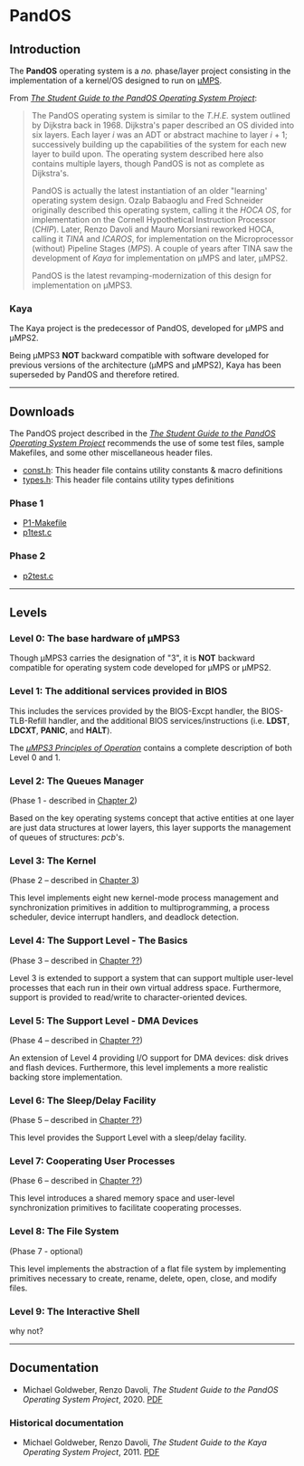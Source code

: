# PandOS

## Introduction

The **PandOS** operating system is a *no.* phase/layer project consisting in the implementation of a kernel/OS designed to run on [µMPS](umps.md).

From [*The Student Guide to the PandOS Operating System Project*](#Documentation):

> The PandOS operating system is similar to the *T.H.E.* system outlined by Dijkstra back in 1968.
> Dijkstra's paper described an OS divided into six layers.
> Each layer *i* was an ADT or abstract machine to layer *i* + 1; successively building up the capabilities of the system for each new layer to build upon.
> The operating system described here also contains multiple layers, though PandOS is not as complete as Dijkstra's.
>
> PandOS is actually the latest instantiation of an older "learning' operating system design.
> Ozalp Babaoglu and Fred Schneider originally described this operating system, calling it the *HOCA OS*, for implementation on the Cornell Hypothetical Instruction Processor (*CHIP*).
> Later, Renzo Davoli and Mauro Morsiani reworked HOCA, calling it *TINA* and *ICAROS*, for implementation on the Microprocessor (without) Pipeline Stages (*MPS*).
> A couple of years after TINA saw the development of *Kaya* for implementation on μMPS and later, μMPS2.
>
> PandOS is the latest revamping-modernization of this design for implementation on μMPS3.

### Kaya

The Kaya project is the predecessor of PandOS, developed for µMPS and µMPS2.

Being µMPS3 **NOT** backward compatible with software developed for previous versions of the architecture (µMPS and µMPS2), Kaya has been superseded by PandOS and therefore retired.

---

## Downloads

The PandOS project described in the [*The Student Guide to the PandOS Operating System Project*](#Documentation) recommends the use of some test files, sample Makefiles, and some other miscellaneous header files.

- [const.h](src/const.h): This header file contains utility constants & macro definitions
- [types.h](src/types.h): This header file contains utility types definitions

### Phase 1

- [P1-Makefile](src/P1-Makefile)
- [p1test.c](src/p1test.c)

### Phase 2

- [p2test.c](src/p2test.c)

---

## Levels

### Level 0: The base hardware of μMPS3

Though μMPS3 carries the designation of "3", it is **NOT** backward compatible for operating system code developed for μMPS or μMPS2.

### Level 1: The additional services provided in BIOS

This includes the services provided by the BIOS-Excpt handler, the BIOS-TLB-Refill handler, and the additional BIOS services/instructions (i.e. **LDST**, **LDCXT**, **PANIC**, and **HALT**).

The [*μMPS3 Principles of Operation*](umps.md#Documentation) contains a complete description of both Level 0 and 1.

### Level 2: The Queues Manager

(Phase 1 - described in [Chapter 2](#Documentation))

Based on the key operating systems concept that active entities at one layer are just data structures at lower layers, this layer supports the management of queues of structures: *pcb*'s.

### Level 3: The Kernel

(Phase 2 – described in [Chapter 3](#Documentation))

This level implements eight new kernel-mode process management and synchronization primitives in addition to multiprogramming, a process scheduler, device interrupt handlers, and deadlock detection.

### Level 4: The Support Level - The Basics

(Phase 3 – described in [Chapter ??](#Documentation))

Level 3 is extended to support a system that can support multiple user-level processes that each run in their own virtual address space.
Furthermore, support is provided to read/write to character-oriented devices.

### Level 5: The Support Level - DMA Devices

(Phase 4 – described in [Chapter ??](#Documentation))

An extension of Level 4 providing I/O support for DMA devices: disk drives and flash devices.
Furthermore, this level implements a more realistic backing store implementation.

### Level 6: The Sleep/Delay Facility

(Phase 5 – described in [Chapter ??](#Documentation))

This level provides the Support Level with a sleep/delay facility.

### Level 7: Cooperating User Processes

(Phase 6 – described in [Chapter ??](#Documentation))

This level introduces a shared memory space and user-level synchronization primitives to facilitate cooperating processes.

### Level 8: The File System

(Phase 7 - optional)

This level implements the abstraction of a flat file system by implementing primitives necessary to create, rename, delete, open, close, and modify files.

### Level 9: The Interactive Shell

why not?

---

## Documentation

- Michael Goldweber, Renzo Davoli, *The Student Guide to the PandOS Operating System Project*, 2020. [PDF](doc/pandos.pdf)

### Historical documentation

- Michael Goldweber, Renzo Davoli, *The Student Guide to the Kaya Operating System Project*, 2011. [PDF](https://www.iro.umontreal.ca/~monnier/2245/h2012/student-guide.pdf)
